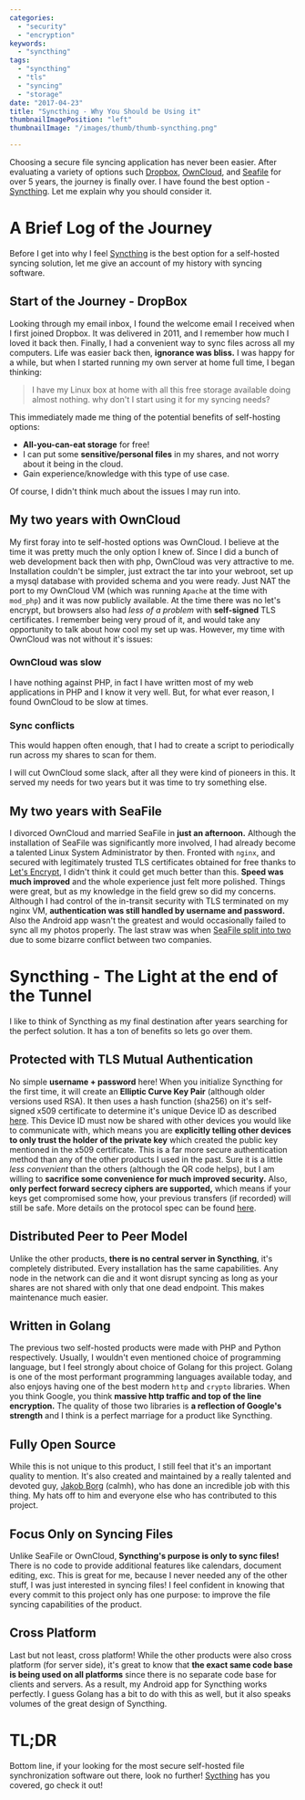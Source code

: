 ```yaml
---
categories:
  - "security"
  - "encryption"
keywords:
  - "syncthing"
tags:
  - "syncthing"
  - "tls"
  - "syncing"
  - "storage"
date: "2017-04-23"
title: "Syncthing - Why You Should be Using it"
thumbnailImagePosition: "left"
thumbnailImage: "/images/thumb/thumb-syncthing.png"

---
```


Choosing a secure file syncing application has never been easier. After evaluating a variety of options such [Dropbox](https://www.dropbox.com), [OwnCloud](https://owncloud.org/), and [Seafile](https://www.seafile.com) for over 5 years, the journey is finally over. I have found the best option - [Syncthing](https://syncthing.net). Let me explain why you should consider it.
<!--more-->

<!-- toc -->

# A Brief Log of the Journey
Before I get into why I feel [Syncthing](https://syncthing.net) is the best option for a self-hosted syncing solution, let me give an account of my history with syncing software.

## Start of the Journey - DropBox
Looking through my email inbox, I found the welcome email I received when I first joined Dropbox. It was delivered in 2011, and I remember how much I loved it back then. Finally, I had a convenient way to sync files across all my computers. Life was easier back then, **ignorance was bliss.** I was happy for a while, but when I started running my own server at home full time, I began thinking:

> I have my Linux box at home with all this free storage available doing almost nothing. why don't I start using it for my syncing needs?

This immediately made me thing of the potential benefits of self-hosting options:

- **All-you-can-eat storage** for free!
- I can put some **sensitive/personal files** in my shares, and not worry about it being in the cloud.
- Gain experience/knowledge with this type of use case.

Of course, I didn't think much about the issues I may run into.

## My two years with OwnCloud
My first foray into te self-hosted options was OwnCloud. I believe at the time it was pretty much the only option I knew of. Since I did a bunch of web development back then with php, OwnCloud was very attractive to me. Installation couldn't be simpler, just extract the tar into your webroot, set up a mysql database with provided schema and you were ready. Just NAT the port to my OwnCloud VM (which was running `Apache` at the time with `mod_php`) and it was now publicly available. At the time there was no let's encrypt, but browsers also had *less of a problem* with **self-signed** TLS certificates. I remember being very proud of it, and would take any opportunity to talk about how cool my set up was. However, my time with OwnCloud was not without it's issues:

### OwnCloud was slow
I have nothing against PHP, in fact I have written most of my web applications in PHP and I know it very well. But, for what ever reason, I found OwnCloud to be slow at times.

### Sync conflicts
This would happen often enough, that I had to create a script to periodically run across my shares to scan for them.

I will cut OwnCloud some slack, after all they were kind of pioneers in this. It served my needs for two years but it was time to try something else.

## My two years with SeaFile
I divorced OwnCloud and married SeaFile in **just an afternoon.** Although the installation of SeaFile was significantly more involved, I had already become a talented Linux System Administrator by then. Fronted with `nginx`, and secured with legitimately trusted TLS certificates obtained for free thanks to [Let's Encrypt](https://linuxctl.com/2016/05/lets-encrypt-muli-domain-across-unique-ips/), I didn't think it could get much better than this. **Speed was much improved** and the whole experience just felt more polished. Things were great, but as my knowledge in the field grew so did my concerns. Although I had control of the in-transit security with TLS terminated on my nginx VM, **authentication was still handled by username and password.** Also the Android app wasn't the greatest and would occasionally failed to sync all my photos properly. The last straw was when [SeaFile split into two](https://forum.syncwerk.com/t/reason-for-removing-statements-and-forum-thread-regarding-split-up-between-Syncwerk-gmbh-and-Syncwerk-ltd/5637/4) due to some bizarre conflict between two companies.

# Syncthing - The Light at the end of the Tunnel
I like to think of Syncthing as my final destination after years searching for the perfect solution. It has a ton of benefits so lets go over them.

## Protected with TLS Mutual Authentication
No simple **username + password** here! When you initialize Syncthing for the first time, it will create an **Elliptic Curve Key Pair** (although older versions used RSA). It then uses a hash function (sha256) on it's self-signed x509 certificate to determine it's unique Device ID as described [here](https://docs.syncthing.net/dev/device-ids.html). This Device ID must now be shared with other devices you would like to communicate with, which means you are **explicitly telling other devices to only trust the holder of the private key** which created the public key mentioned in the x509 certificate. This is a far more secure authentication method than any of the other products I used in the past. Sure it is a little *less convenient* than the others (although the QR code helps), but I am willing to **sacrifice some convenience for much improved security.** Also, **only perfect forward secrecy ciphers are supported,** which means if your keys get compromised some how, your previous transfers (if recorded) will still be safe. More details on the protocol spec can be found [here](https://docs.syncthing.net/specs/index.html).

## Distributed Peer to Peer Model
Unlike the other products, **there is no central server in Syncthing**, it's completely distributed. Every installation has the same capabilities. Any node in the network can die and it wont disrupt syncing as long as your shares are not shared with only that one dead endpoint. This makes maintenance much easier.

## Written in Golang
The previous two self-hosted products were made with PHP and Python respectively. Usually, I wouldn't even mentioned choice of programming language, but I feel strongly about choice of Golang for this project. Golang is one of the most performant programming languages available today, and also enjoys having one of the best modern `http` and `crypto` libraries. When you think Google, you think **massive http traffic and top of the line encryption.** The quality of those two libraries is **a reflection of Google's strength** and I think is a perfect marriage for a product like Syncthing.

## Fully Open Source
While this is not unique to this product, I still feel that it's an important quality to mention. It's also created and maintained by a really talented and devoted guy, [Jakob Borg](https://github.com/calmh) (calmh), who has done an incredible job with this thing. My hats off to him and everyone else who has contributed to this project.

## Focus Only on Syncing Files
Unlike SeaFile or OwnCloud, **Syncthing's purpose is only to sync files!** There is no code to provide additional features like calendars, document editing, exc. This is great for me, because I never needed any of the other stuff, I was just interested in syncing files! I feel confident in knowing that every commit to this project only has one purpose: to improve the file syncing capabilities of the product.

## Cross Platform
Last but not least, cross platform! While the other products were also cross platform (for server side), it's great to know that **the exact same code base is being used on all platforms** since there is no separate code base for clients and servers. As a result, my Android app for Syncthing works perfectly. I guess Golang has a bit to do with this as well, but it also speaks volumes of the great design of Syncthing.

# TL;DR
Bottom line, if your looking for the most secure self-hosted file synchronization software out there, look no further! [Sycthing](https://syncthing.net) has you covered, go check it out!
